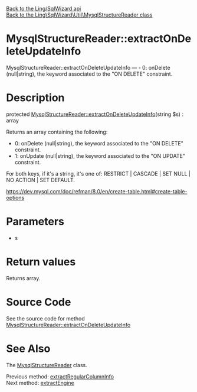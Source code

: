 [Back to the Ling/SqlWizard api](https://github.com/lingtalfi/SqlWizard/blob/master/doc/api/Ling/SqlWizard.md)<br>
[Back to the Ling\SqlWizard\Util\MysqlStructureReader class](https://github.com/lingtalfi/SqlWizard/blob/master/doc/api/Ling/SqlWizard/Util/MysqlStructureReader.md)


MysqlStructureReader::extractOnDeleteUpdateInfo
================



MysqlStructureReader::extractOnDeleteUpdateInfo — - 0: onDelete (null|string), the keyword associated to the "ON DELETE" constraint.




Description
================


protected [MysqlStructureReader::extractOnDeleteUpdateInfo](https://github.com/lingtalfi/SqlWizard/blob/master/doc/api/Ling/SqlWizard/Util/MysqlStructureReader/extractOnDeleteUpdateInfo.md)(string $s) : array




Returns an array containing the following:

- 0: onDelete (null|string), the keyword associated to the "ON DELETE" constraint.
- 1: onUpdate (null|string), the keyword associated to the "ON UPDATE" constraint.

For both keys, if it's a string, it's one of: RESTRICT | CASCADE | SET NULL | NO ACTION | SET DEFAULT.


https://dev.mysql.com/doc/refman/8.0/en/create-table.html#create-table-options




Parameters
================


- s

    


Return values
================

Returns array.








Source Code
===========
See the source code for method [MysqlStructureReader::extractOnDeleteUpdateInfo](https://github.com/lingtalfi/SqlWizard/blob/master/Util/MysqlStructureReader.php#L605-L621)


See Also
================

The [MysqlStructureReader](https://github.com/lingtalfi/SqlWizard/blob/master/doc/api/Ling/SqlWizard/Util/MysqlStructureReader.md) class.

Previous method: [extractRegularColumnInfo](https://github.com/lingtalfi/SqlWizard/blob/master/doc/api/Ling/SqlWizard/Util/MysqlStructureReader/extractRegularColumnInfo.md)<br>Next method: [extractEngine](https://github.com/lingtalfi/SqlWizard/blob/master/doc/api/Ling/SqlWizard/Util/MysqlStructureReader/extractEngine.md)<br>

